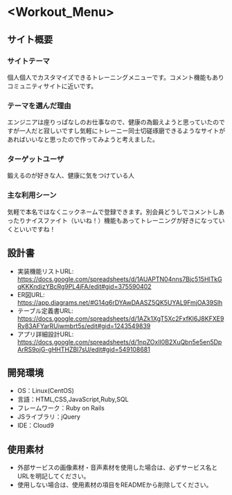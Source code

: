 # <Workout_Menu>

## サイト概要
### サイトテーマ
個人個人でカスタマイズできるトレーニングメニューです。コメント機能もありコミュニティサイトに近いです。

### テーマを選んだ理由
エンジニアは座りっぱなしのお仕事なので、健康の為鍛えようと思っていたのですが一人だと寂しいですし気軽にトレーニー同士切磋琢磨できるようなサイトがあればいいなと思ったので作ってみようと考えました。

### ターゲットユーザ
鍛えるのが好きな人、健康に気をつけている人

### 主な利用シーン
気軽で本名ではなくニックネームで登録できます。別会員どうしでコメントしあったりナイスファイト（いいね！）機能もあってトレーニングが好きになっていくといいですね！

## 設計書
- 実装機能リストURL: https://docs.google.com/spreadsheets/d/1AUAPTN04nns7Bjc515HlTkGqKKKndizYBcRg9PL4jFA/edit#gid=375590402
- ER図URL: https://app.diagrams.net/#G14q6rDYAwDAASZ5QK5UYAL9FmjOA39Slh
- テーブル定義書URL:  https://docs.google.com/spreadsheets/d/1AZk1XgT5Xc2FxfKl6J8KFXE9Ry83AFYarRUiwmbrt5s/edit#gid=1243549839
- アプリ詳細設計URL:  https://docs.google.com/spreadsheets/d/1npZOxlI0B2XuQbn5e5en5DpArRS9ojG-gHHTHZBI7sU/edit#gid=549108681

## 開発環境
- OS：Linux(CentOS)
- 言語：HTML,CSS,JavaScript,Ruby,SQL
- フレームワーク：Ruby on Rails
- JSライブラリ：jQuery
- IDE：Cloud9

## 使用素材
- 外部サービスの画像素材・音声素材を使用した場合は、必ずサービス名とURLを明記してください。
- 使用しない場合は、使用素材の項目をREADMEから削除してください。